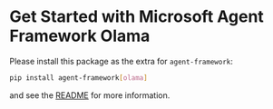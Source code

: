 # Get Started with Microsoft Agent Framework Olama

Please install this package as the extra for `agent-framework`:

```bash
pip install agent-framework[olama]
```

and see the [README](https://github.com/microsoft/agent-framework/tree/main/python/README.md) for more information.
